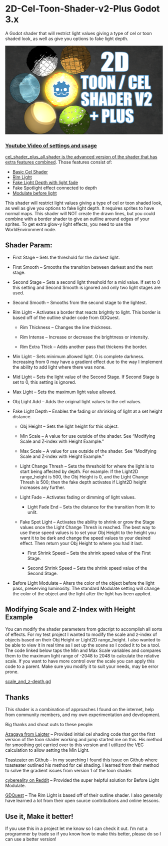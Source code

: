 # 2D-Cel-Toon-Shader-v2-Plus Godot 3.x
A Godot shader that will restrict light values giving a type of cel or toon shaded look, as well as give you options to fake light depth.

[![Youtube Video of settings and usage](https://raw.githubusercontent.com/mightymochi/2D-Cel-Toon-Shader-v2-Plus/main/thumbnail_v2b.jpg)](https://youtu.be/PeRiM9EMqRE)
### [Youtube Video of settings and usage](https://youtu.be/PeRiM9EMqRE)

[cel_shader_plus_all.shader is the advanced version of the shader that has extra features combined](https://github.com/mightymochi/2D-Cel-Toon-Shader-v2-Plus/blob/main/shaders/cel_shader_plus_all.shader). Those features consist of:
- [Basic Cel Shader](https://github.com/mightymochi/2D-Cel-Toon-Shader-v2-Plus/blob/main/shaders/cel_shader_basic.shader)
- [Rim Light](https://github.com/mightymochi/2D-Cel-Toon-Shader-v2-Plus/blob/main/shaders/rim_light.shader)
- [Fake Light Depth with light fade](https://github.com/mightymochi/2D-Cel-Toon-Shader-v2-Plus/blob/main/shaders/2D_Light_Z-Depth.shader)
- Fake Spotlight effect connected to depth
- [Modulate before light](https://github.com/mightymochi/2D-Cel-Toon-Shader-v2-Plus/blob/main/shaders/modulate_before_light.shader)
 
This shader will restrict light values giving a type of cel or toon shaded look, as well as give you options to fake light depth. It requires sprites to have normal maps. This shader will NOT create the drawn lines, but you could combine with a border shader to give an outline around edges of your sprites. To get extra glow-y light effects, you need to use the WorldEnvironment node. 

## Shader Param:
- First Stage – Sets the threshold for the darkest light. 

- First Smooth – Smooths the transition between darkest and the next stage.

- Second Stage – Sets a second light threshold for a mid value. If set to 0 this setting and Second Smooth is ignored and only two light stages are used.

- Second Smooth – Smooths from the second stage to the lightest. 

- Rim Light – Activates a border that reacts brightly to light. This border is based off of the outline shader code from GDQuest.

  - Rim Thickness – Changes the line thickness.

  - Rim Intense – Increase or decrease the brightness or intensity.

  - Rim Extra Thick – Adds another pass that thickens the border.

- Min Light – Sets minimum allowed light. 0 is complete darkness. Increasing from 0 may have a gradient effect due to the way I implement the ability to add light where there was none.

- Mid Light – Sets the light value of the Second Stage. If Second Stage is set to 0, this setting is ignored.

- Max Light – Sets the maximum light value allowed. 

- Obj Light Add – Adds the original light values to the cel values. 

- Fake Light Depth – Enables the fading or shrinking of light at a set height distance.

  - Obj Height – Sets the light height for this object.

  - Min Scale – A value for use outside of the shader. See “Modifying Scale and Z-index with Height Example.”

  - Max Scale – A value for use outside of the shader. See “Modifying Scale and Z-index with Height Example.”

  - Light Change Thresh – Sets the threshold for where the light is to start being affected by depth. For example: If the Light2D range_height is 500, the Obj Height is 0, and the Light Change Thresh is 500; then the fake depth activates if Light2D height increases any further.

  - Light Fade – Activates fading or dimming of light values.

    - Light Fade End – Sets the distance for the transition from lit to unlit.

  - Fake Spot Light – Activates the ability to shrink or grow the Stage values once the Light Change Thresh is reached. The best way to use these speed values is to set your Obj Height to the height you want it to be dark and change the speed values to your desired effect. Then return your Obj Height to where you had it last.

    - First Shrink Speed – Sets the shrink speed value of the First Stage.

    - Second Shrink Speed – Sets the shrink speed value of the Second Stage.

- Before Light Modulate – Alters the color of the object before the light pass, preserving luminosity. The standard Modulate setting will change the color of the object and the light after the light has been applied.

## Modifying Scale and Z-Index with Height Example

You can modify the shader parameters from gdscript to accomplish all sorts of effects. For my test project I wanted to modify the scale and z-index of objects based on their Obj Height or Light2D range_height. I also wanted to be able to view it in real time as I set up the scene so I coded it to be a tool. The code linked below taps the Min and Max Scale variables and compares them to the maximum light range of -2048 to 2048 to calculate the relative scale. If you want to have more control over the scale you can apply this code to a parent. Make sure you modify it to suit your needs, may be error prone.

[scale_and_z-depth.gd](https://github.com/mightymochi/2D-Cel-Toon-Shader-v2-Plus/blob/main/extra_scripts/scale_and_z-depth.gd)

## Thanks

This shader is a combination of approaches I found on the internet, help from community members, and my own experimentation and development. 

Big thanks and shout outs to these people:

[Azagaya from Laigter](https://azagaya.itch.io/laigter) – Provided initial cel shading code that got the first version of the toon shader working and jump started me on this. His method for smoothing got carried over to this version and I utilized the VEC calculation to allow setting the Min Light. 

[Toasteater on Github](https://github.com/godotengine/godot/issues/27268) – In my searching I found this issue on Github where toasteater outlined his method for cel shading. I learned from their method to solve the gradient issues from version 1 of the toon shader. 

[cybereality on Reddit](https://www.reddit.com/r/godot/comments/n8vxw3/how_to_create_a_shader_that_mimics_canvas_modulate/gxl9kdh?utm_source=share&utm_medium=web2x&context=3) – Provided the super helpful solution for Before Light Modulate.

[GDQuest](https://www.gdquest.com/) – The Rim Light is based off of their outline shader. I also generally have learned a lot from their open source contributions and online lessons.


## Use it, Make it better!

If you use this in a project let me know so I can check it out. I’m not a programmer by trade so if you know how to make this better, please do so I can use a better version!
